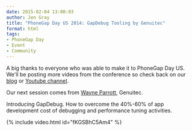 ```yaml
---
date: 2015-02-04 13:00:03
author: Jen Gray
title: "PhoneGap Day US 2014: GapDebug Tooling by Genuitec"
format: html
tags:
- PhoneGap Day
- Event
- Community
---
```


A big thanks to everyone who was able to make it to PhoneGap Day US. We'll be posting more videos from the conference so check back on our [blog](http://phonegap.com/blog/tag/phonegap-day/) or [Youtube channel](https://www.youtube.com/user/PhoneGap).

Our next session comes from [Wayne Parrott](https://twitter.com/wayne_parrott), Genuitec.

Introducing GapDebug. How to overcome the 40%-60% of app development cost of debugging and performance tuning activities.

{% include video.html id="fKGSBhC5Am4" %}
